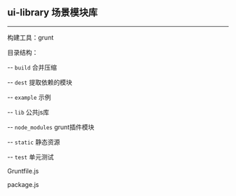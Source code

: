 ## ui-library 场景模块库 ##

----------

构建工具：grunt

目录结构：

-- `build` 合并压缩

-- `dest` 提取依赖的模块

-- `example` 示例

-- `lib` 公共js库

-- `node_modules` grunt插件模块

-- `static` 静态资源

-- `test` 单元测试

Gruntfile.js

package.js

